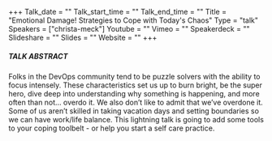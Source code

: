 +++
Talk_date = ""
Talk_start_time = ""
Talk_end_time = ""
Title = "Emotional Damage! Strategies to Cope with Today's Chaos"
Type = "talk"
Speakers = ["christa-meck"]
Youtube = ""
Vimeo = ""
Speakerdeck = ""
Slideshare = ""
Slides = ""
Website = ""
+++

##### TALK ABSTRACT

Folks in the DevOps community tend to be puzzle solvers with the ability to focus intensely. These characteristics set us up to burn bright, be the super hero, dive deep into understanding why something is happening, and more often than not… overdo it. We also don’t like to admit that we’ve overdone it. Some of us aren’t skilled in taking vacation days and setting boundaries so we can have work/life balance. This lightning talk is going to add some tools to your coping toolbelt - or help you start a self care practice.